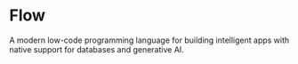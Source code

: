 # Flow
A modern low-code programming language for building intelligent apps with native support for databases and generative AI.
